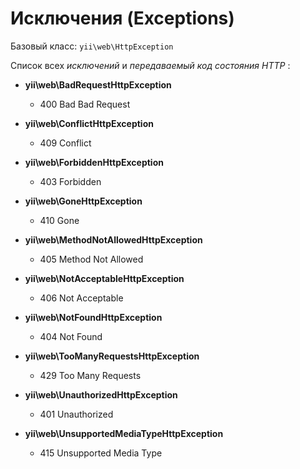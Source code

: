 Исключения (Exceptions)
====================

Базовый класс: `yii\web\HttpException`

Список всех *исключений*  и *передаваемый код состояния HTTP* :

* **yii\web\BadRequestHttpException** 
  * 400 Bad Bad Request
  
* **yii\web\ConflictHttpException** 
  * 409 Conflict
  
* **yii\web\ForbiddenHttpException** 
  * 403 Forbidden

* **yii\web\GoneHttpException** 
  * 410 Gone

* **yii\web\MethodNotAllowedHttpException** 
  * 405 Method Not Allowed

* **yii\web\NotAcceptableHttpException** 
  * 406 Not Acceptable

* **yii\web\NotFoundHttpException** 
  * 404 Not Found

* **yii\web\TooManyRequestsHttpException** 
  * 429 Too Many Requests

* **yii\web\UnauthorizedHttpException** 
  * 401 Unauthorized

* **yii\web\UnsupportedMediaTypeHttpException** 
  * 415 Unsupported Media Type





  